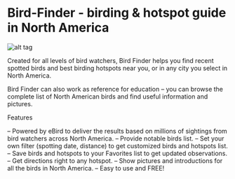 # Bird-Finder - birding &amp; hotspot guide in North America

![alt tag](https://birdfinderapp.files.wordpress.com/2015/04/birdfinderwordpress.png?w=782&h=281)

Created for all levels of bird watchers, Bird Finder helps you find recent spotted birds and best birding hotspots near you, or in any city you select in North America.

Bird Finder can also work as reference for education – you can browse the complete list of North American birds and find useful information and pictures.

Features

– Powered by eBird to deliver the results based on millions of sightings from bird watchers across North America.
– Provide notable birds list.
– Set your own filter (spotting date, distance) to get customized birds and hotspots list.
– Save birds and hotspots to your Favorites list to get updated observations.
– Get directions right to any hotspot.
– Show pictures and introductions for all the birds in North America.
– Easy to use and FREE!


